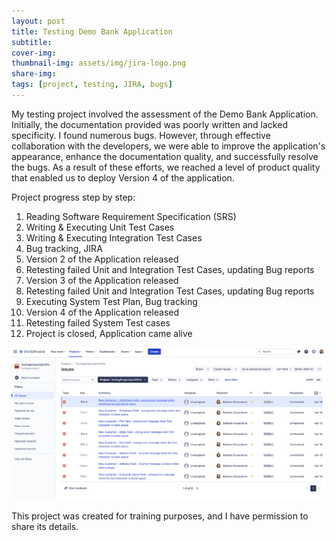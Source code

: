 ```yaml
---
layout: post
title: Testing Demo Bank Application
subtitle:
cover-img: 
thumbnail-img: assets/img/jira-logo.png
share-img:
tags: [project, testing, JIRA, bugs]
---
```


My testing project involved the assessment of the Demo Bank Application. Initially, the documentation provided was poorly written and lacked specificity. I found numerous bugs. However, through effective collaboration with the developers, we were able to improve the application's appearance, enhance the documentation quality, and successfully resolve the bugs. As a result of these efforts, we reached a level of product quality that enabled us to deploy Version 4 of the application.

Project progress step by step: 

1. Reading Software Requirement Specification (SRS)
2. Writing & Executing Unit Test Cases 
3. Writing & Executing Integration Test Cases
4. Bug tracking, JIRA
5. Version 2 of the Application released
6. Retesting failed Unit and Integration Test Cases, updating Bug reports
7. Version 3 of the Application released
8. Retesting failed Unit and Integration Test Cases, updating Bug reports
9. Executing System Test Plan, Bug tracking 
10. Version 4 of the Application released
11. Retesting failed System Test cases 
12. Project is closed, Application came alive

<img src="assets/img/jira-screenshot.png" alt="Jira-project-screenshot">

This project was created for training purposes, and I have permission to share its details.